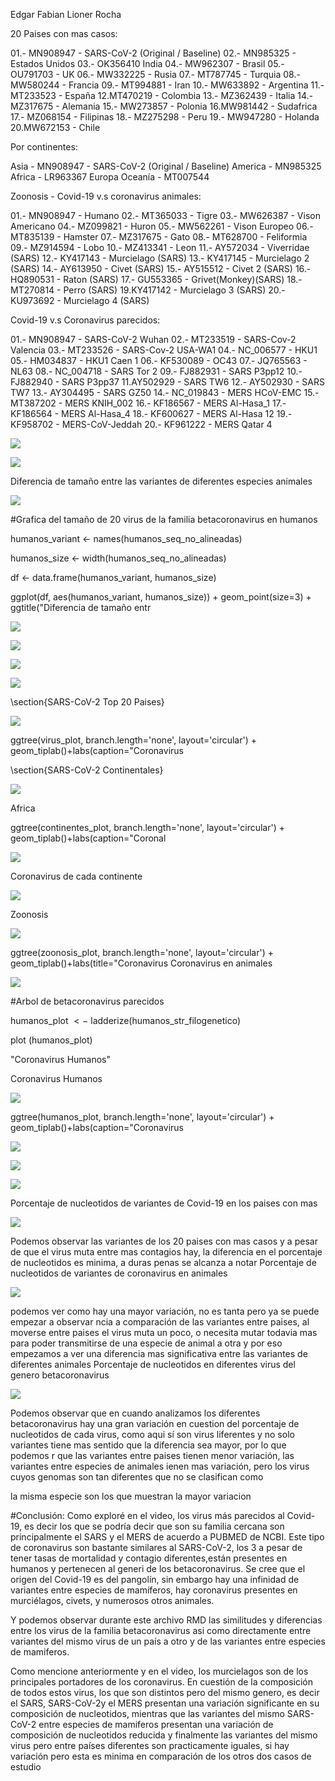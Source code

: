 Edgar Fabian Lioner Rocha

20 Paises con mas casos:

01.- MN908947 - SARS-CoV-2 (Original / Baseline) 02.- MN985325 - Estados Unidos 03.- OK356410 India 04.- MW962307 - Brasil 05.- OU791703 - UK 06.- MW332225 - Rusia 07.- MT787745 - Turquia 08.- MW580244 - Francia 09.- MT994881 - Iran 10.- MW633892 - Argentina 11.- MT233523 - España 12.MT470219 - Colombia 13.- MZ362439 - Italia 14.- MZ317675 - Alemania 15.- MW273857 - Polonia 16.MW981442 - Sudafrica 17.- MZ068154 - Filipinas 18.- MZ275298 - Peru 19.- MW947280 - Holanda 20.MW672153 - Chile

Por continentes:

Asia - MN908947 - SARS-CoV-2 (Original / Baseline) America - MN985325 Africa - LR963367 Europa Oceanía - MT007544

Zoonosis - Covid-19 v.s coronavirus animales:

01.- MN908947 - Humano 02.- MT365033 - Tigre 03.- MW626387 - Vison Americano 04.- MZ099821 - Huron 05.- MW562261 - Vison Europeo 06.- MT835139 - Hamster 07.- MZ317675 - Gato 08.- MT628700 - Feliformia 09.- MZ914594 - Lobo 10.- MZ413341 - Leon 11.- AY572034 - Viverridae (SARS) 12.- KY417143 - Murcielago (SARS) 13.- KY417145 - Murcielago 2 (SARS) 14.- AY613950 - Civet (SARS) 15.- AY515512 - Civet 2 (SARS) 16.- HQ890531 - Raton (SARS) 17.- GU553365 - Grivet(Monkey)(SARS) 18.- MT270814 - Perro (SARS) 19.KY417142 - Murcielago 3 (SARS) 20.- KU973692 - Murcielago 4 (SARS)

Covid-19 v.s Coronavirus parecidos:

01.- MN908947 - SARS-CoV-2 Wuhan 02.- MT233519 - SARS-Cov-2 Valencia 03.- MT233526 - SARS-Cov-2 USA-WA1 04.- NC_006577 - HKU1 05.- HM034837 - HKU1 Caen 1 06.- KF530089 - OC43 07.- JQ765563 - NL63 08.- NC_004718 - SARS Tor 2 09.- FJ882931 - SARS P3pp12 10.- FJ882940 - SARS P3pp37 11.AY502929 - SARS TW6 12.- AY502930 - SARS TW7 13.- AY304495 - SARS GZ50 14.- NC_019843 - MERS HCoV-EMC 15.- MT387202 - MERS KNIH_002 16.- KF186567 - MERS Al-Hasa_1 17.- KF186564 - MERS Al-Hasa_4 18.- KF600627 - MERS Al-Hasa 12 19.- KF958702 - MERS-CoV-Jeddah 20.- KF961222 - MERS Qatar 4

![](https://cdn.mathpix.com/cropped/2022_09_21_4a9b8950efea580b6a44g-01.jpg?height=515&width=1892&top_left_y=1985&top_left_x=233)



![](https://cdn.mathpix.com/cropped/2022_09_21_4a9b8950efea580b6a44g-02.jpg?height=2099&width=1892&top_left_y=320&top_left_x=233)

Diferencia de tamaño entre las variantes de diferentes especies animales

![](https://cdn.mathpix.com/cropped/2022_09_21_4a9b8950efea580b6a44g-05.jpg?height=1054&width=1601&top_left_y=313&top_left_x=251)

#Grafica del tamaño de 20 virus de la familia betacoronavirus en humanos

humanos_variant <- names(humanos_seq_no_alineadas)

humanos_size <- width(humanos_seq_no_alineadas)

df <- data.frame(humanos_variant, humanos_size)

ggplot(df, aes(humanos_variant, humanos_size)) + geom_point(size=3) + ggtitle("Diferencia de tamaño entr 

![](https://cdn.mathpix.com/cropped/2022_09_21_4a9b8950efea580b6a44g-07.jpg?height=2260&width=1531&top_left_y=250&top_left_x=234)



![](https://cdn.mathpix.com/cropped/2022_09_21_4a9b8950efea580b6a44g-08.jpg?height=2256&width=1528&top_left_y=249&top_left_x=234)



![](https://cdn.mathpix.com/cropped/2022_09_21_4a9b8950efea580b6a44g-09.jpg?height=2253&width=1528&top_left_y=250&top_left_x=237)



![](https://cdn.mathpix.com/cropped/2022_09_21_4a9b8950efea580b6a44g-10.jpg?height=2212&width=1586&top_left_y=244&top_left_x=234)



\section{SARS-CoV-2 Top 20 Paises}

![](https://cdn.mathpix.com/cropped/2022_09_21_4a9b8950efea580b6a44g-15.jpg?height=672&width=1114&top_left_y=450&top_left_x=489)

ggtree(virus_plot, branch.length='none', layout='circular') + geom_tiplab()+labs(caption="Coronavirus 

\section{SARS-CoV-2 Continentales}

![](https://cdn.mathpix.com/cropped/2022_09_21_4a9b8950efea580b6a44g-17.jpg?height=672&width=1249&top_left_y=450&top_left_x=492)

Africa

ggtree(continentes_plot, branch.length='none', layout='circular') + geom_tiplab()+labs(caption="Coronal 

![](https://cdn.mathpix.com/cropped/2022_09_21_4a9b8950efea580b6a44g-18.jpg?height=1059&width=981&top_left_y=224&top_left_x=583)

Coronavirus de cada continente

![](https://cdn.mathpix.com/cropped/2022_09_21_4a9b8950efea580b6a44g-18.jpg?height=178&width=982&top_left_y=1389&top_left_x=235)



Zoonosis

![](https://cdn.mathpix.com/cropped/2022_09_21_4a9b8950efea580b6a44g-19.jpg?height=674&width=1049&top_left_y=449&top_left_x=489)

ggtree(zoonosis_plot, branch.length='none', layout='circular') + geom_tiplab()+labs(title="Coronavirus Coronavirus en animales

![](https://cdn.mathpix.com/cropped/2022_09_21_4a9b8950efea580b6a44g-20.jpg?height=1068&width=1051&top_left_y=325&top_left_x=556)

#Arbol de betacoronavirus parecidos

humanos_plot $<-$ ladderize(humanos_str_filogenetico)

plot (humanos_plot)

"Coronavirus Humanos"

Coronavirus Humanos

![](https://cdn.mathpix.com/cropped/2022_09_21_4a9b8950efea580b6a44g-21.jpg?height=675&width=1049&top_left_y=446&top_left_x=489)

ggtree(humanos_plot, branch.length='none', layout='circular') + geom_tiplab()+labs(caption="Coronavirus 

![](https://cdn.mathpix.com/cropped/2022_09_21_4a9b8950efea580b6a44g-23.jpg?height=2213&width=1243&top_left_y=258&top_left_x=233)



![](https://cdn.mathpix.com/cropped/2022_09_21_4a9b8950efea580b6a44g-24.jpg?height=2211&width=1445&top_left_y=281&top_left_x=233)



![](https://cdn.mathpix.com/cropped/2022_09_21_4a9b8950efea580b6a44g-25.jpg?height=1126&width=1441&top_left_y=282&top_left_x=237)

Porcentaje de nucleotidos de variantes de Covid-19 en los paises con mas

![](https://cdn.mathpix.com/cropped/2022_09_21_4a9b8950efea580b6a44g-26.jpg?height=925&width=1596&top_left_y=329&top_left_x=251)

Podemos observar las variantes de los 20 paises con mas casos y a pesar de que el virus muta entre mas contagios hay, la diferencia en el porcentaje de nucleotidos es minima, a duras penas se alcanza a notar Porcentaje de nucleotidos de variantes de coronavirus en animales

![](https://cdn.mathpix.com/cropped/2022_09_21_4a9b8950efea580b6a44g-27.jpg?height=895&width=1591&top_left_y=317&top_left_x=256)

podemos ver como hay una mayor variación, no es tanta pero ya se puede empezar a observar ncia a comparación de las variantes entre paises, al moverse entre paises el virus muta un poco, o necesita mutar todavia mas para poder transmitirse de una especie de animal a otra y por eso empezamos a ver una diferencia mas significativa entre las variantes de diferentes animales Porcentaje de nucleotidos en diferentes virus del genero betacoronavirus

![](https://cdn.mathpix.com/cropped/2022_09_21_4a9b8950efea580b6a44g-28.jpg?height=832&width=1591&top_left_y=313&top_left_x=253)

Podemos observar que en cuando analizamos los diferentes betacoronavirus hay una gran variación en cuestion del porcentaje de nucleotidos de cada virus, como aqui sí son virus liferentes y no solo variantes tiene mas sentido que la diferencia sea mayor, por lo que podemos r que las variantes entre paises tienen menor variación, las variantes entre especies de animales ienen mas variación, pero los virus cuyos genomas son tan diferentes que no se clasifican como

la misma especie son los que muestran la mayor variacion

#Conclusión: Como exploré en el video, los virus más parecidos al Covid-19, es decir los que se podría decir que son su familia cercana son principalmente el SARS y el MERS de acuerdo a PUBMED de NCBI. Este tipo de coronavirus son bastante similares al SARS-CoV-2, los 3 a pesar de tener tasas de mortalidad y contagio diferentes,están presentes en humanos y pertenecen al generi de los betacoronavirus. Se cree que el origen del Covid-19 es del pangolín, sin embargo hay una infinidad de variantes entre especies de mamíferos, hay coronavirus presentes en murciélagos, civets, y numerosos otros animales.

Y podemos observar durante este archivo RMD las similitudes y diferencias entre los virus de la familia betacoronavirus asi como directamente entre variantes del mismo virus de un país a otro y de las variantes entre especies de mamiferos.

Como mencione anteriormente y en el video, los murcielagos son de los principales portadores de los coronavirus. En cuestión de la composición de todos estos virus, los que son distintos pero del mismo genero, es decir el SARS, SARS-CoV-2y el MERS presentan una variación significante en su composición de nucleotidos, mientras que las variantes del mismo SARS-CoV-2 entre especies de mamiferos presentan una variación de composición de nucleotidos reducida y finalmente las variantes del mismo virus pero entre países diferentes son practicamente iguales, si hay variación pero esta es minima en comparación de los otros dos casos de estudio
